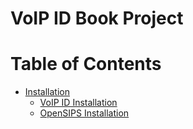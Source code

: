 VoIP ID Book Project
====================

# Table of Contents

* [Installation](Installation/README.md)
	* [VoIP ID Installation](Installation/VoIP-ID-Installation.md)
	* [OpenSIPS Installation](Installation/OpenSIPS-Installation.md)
